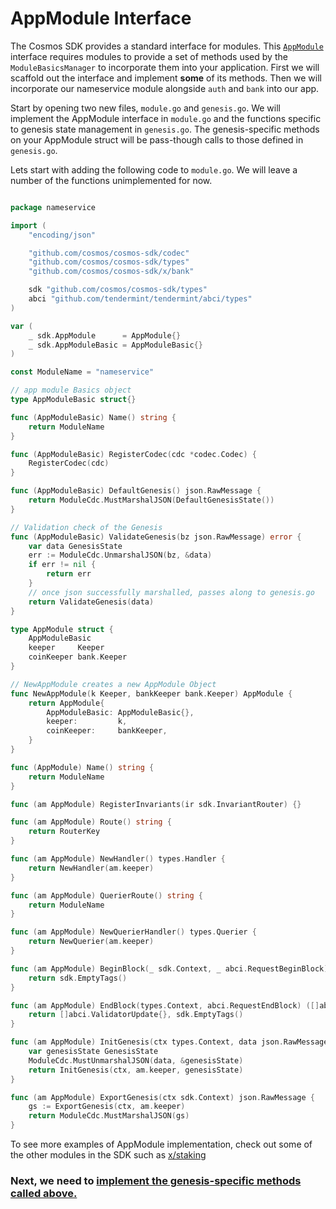 # AppModule Interface

The Cosmos SDK provides a standard interface for modules. This [`AppModule`](https://github.com/cosmos/cosmos-sdk/blob/master/types/module.go) interface requires modules to provide a set of methods used by the `ModuleBasicsManager` to incorporate them into your application. First we will scaffold out the interface and implement **some** of its methods. Then we will incorporate our nameservice module alongside `auth` and `bank` into our app.

Start by opening two new files, `module.go` and `genesis.go`. We will implement the AppModule interface in `module.go` and the functions specific to genesis state management in `genesis.go`. The genesis-specific methods on your AppModule struct will be pass-though calls to those defined in `genesis.go`.

Lets start with adding the following code to `module.go`. We will leave a number of the functions unimplemented for now.

```go

package nameservice

import (
	"encoding/json"

	"github.com/cosmos/cosmos-sdk/codec"
	"github.com/cosmos/cosmos-sdk/types"
	"github.com/cosmos/cosmos-sdk/x/bank"

	sdk "github.com/cosmos/cosmos-sdk/types"
	abci "github.com/tendermint/tendermint/abci/types"
)

var (
	_ sdk.AppModule      = AppModule{}
	_ sdk.AppModuleBasic = AppModuleBasic{}
)

const ModuleName = "nameservice"

// app module Basics object
type AppModuleBasic struct{}

func (AppModuleBasic) Name() string {
	return ModuleName
}

func (AppModuleBasic) RegisterCodec(cdc *codec.Codec) {
	RegisterCodec(cdc)
}

func (AppModuleBasic) DefaultGenesis() json.RawMessage {
	return ModuleCdc.MustMarshalJSON(DefaultGenesisState())
}

// Validation check of the Genesis
func (AppModuleBasic) ValidateGenesis(bz json.RawMessage) error {
	var data GenesisState
	err := ModuleCdc.UnmarshalJSON(bz, &data)
	if err != nil {
		return err
	}
	// once json successfully marshalled, passes along to genesis.go
	return ValidateGenesis(data)
}

type AppModule struct {
	AppModuleBasic
	keeper     Keeper
	coinKeeper bank.Keeper
}

// NewAppModule creates a new AppModule Object
func NewAppModule(k Keeper, bankKeeper bank.Keeper) AppModule {
	return AppModule{
		AppModuleBasic: AppModuleBasic{},
		keeper:         k,
		coinKeeper:     bankKeeper,
	}
}

func (AppModule) Name() string {
	return ModuleName
}

func (am AppModule) RegisterInvariants(ir sdk.InvariantRouter) {}

func (am AppModule) Route() string {
	return RouterKey
}

func (am AppModule) NewHandler() types.Handler {
	return NewHandler(am.keeper)
}

func (am AppModule) QuerierRoute() string {
	return ModuleName
}

func (am AppModule) NewQuerierHandler() types.Querier {
	return NewQuerier(am.keeper)
}

func (am AppModule) BeginBlock(_ sdk.Context, _ abci.RequestBeginBlock) types.Tags {
	return sdk.EmptyTags()
}

func (am AppModule) EndBlock(types.Context, abci.RequestEndBlock) ([]abci.ValidatorUpdate, types.Tags) {
	return []abci.ValidatorUpdate{}, sdk.EmptyTags()
}

func (am AppModule) InitGenesis(ctx types.Context, data json.RawMessage) []abci.ValidatorUpdate {
	var genesisState GenesisState
	ModuleCdc.MustUnmarshalJSON(data, &genesisState)
	return InitGenesis(ctx, am.keeper, genesisState)
}

func (am AppModule) ExportGenesis(ctx sdk.Context) json.RawMessage {
	gs := ExportGenesis(ctx, am.keeper)
	return ModuleCdc.MustMarshalJSON(gs)
}

```

To see more examples of AppModule implementation, check out some of the other modules in the SDK such as [x/staking](https://github.com/cosmos/cosmos-sdk/blob/master/x/staking/genesis.go)

### Next, we need to [implement the genesis-specific methods called above.](./genesis.md)
